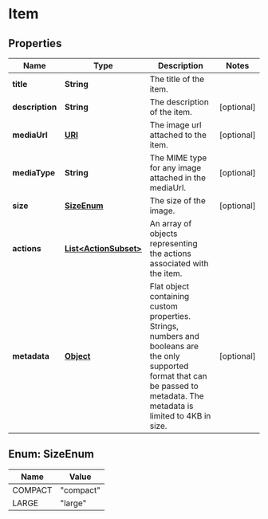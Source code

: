 

# Item

## Properties

Name | Type | Description | Notes
------------ | ------------- | ------------- | -------------
**title** | **String** | The title of the item. | 
**description** | **String** | The description of the item. |  [optional]
**mediaUrl** | [**URI**](URI.md) | The image url attached to the item. |  [optional]
**mediaType** | **String** | The MIME type for any image attached in the mediaUrl. |  [optional]
**size** | [**SizeEnum**](#SizeEnum) | The size of the image. |  [optional]
**actions** | [**List&lt;ActionSubset&gt;**](ActionSubset.md) | An array of objects representing the actions associated with the item. | 
**metadata** | [**Object**](.md) | Flat object containing custom properties. Strings, numbers and booleans  are the only supported format that can be passed to metadata. The metadata is limited to 4KB in size.  |  [optional]



## Enum: SizeEnum

Name | Value
---- | -----
COMPACT | &quot;compact&quot;
LARGE | &quot;large&quot;



